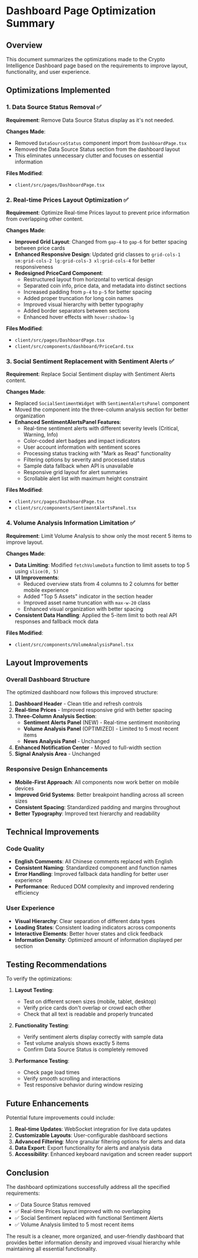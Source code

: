 # Dashboard Page Optimization Summary

## Overview
This document summarizes the optimizations made to the Crypto Intelligence Dashboard page based on the requirements to improve layout, functionality, and user experience.

## Optimizations Implemented

### 1. Data Source Status Removal ✅
**Requirement**: Remove Data Source Status display as it's not needed.

**Changes Made**:
- Removed `DataSourceStatus` component import from `DashboardPage.tsx`
- Removed the Data Source Status section from the dashboard layout
- This eliminates unnecessary clutter and focuses on essential information

**Files Modified**:
- `client/src/pages/DashboardPage.tsx`

### 2. Real-time Prices Layout Optimization ✅
**Requirement**: Optimize Real-time Prices layout to prevent price information from overlapping other content.

**Changes Made**:
- **Improved Grid Layout**: Changed from `gap-4` to `gap-6` for better spacing between price cards
- **Enhanced Responsive Design**: Updated grid classes to `grid-cols-1 sm:grid-cols-2 lg:grid-cols-3 xl:grid-cols-4` for better responsiveness
- **Redesigned PriceCard Component**:
  - Restructured layout from horizontal to vertical design
  - Separated coin info, price data, and metadata into distinct sections
  - Increased padding from `p-4` to `p-5` for better spacing
  - Added proper truncation for long coin names
  - Improved visual hierarchy with better typography
  - Added border separators between sections
  - Enhanced hover effects with `hover:shadow-lg`

**Files Modified**:
- `client/src/pages/DashboardPage.tsx`
- `client/src/components/dashboard/PriceCard.tsx`

### 3. Social Sentiment Replacement with Sentiment Alerts ✅
**Requirement**: Replace Social Sentiment display with Sentiment Alerts content.

**Changes Made**:
- Replaced `SocialSentimentWidget` with `SentimentAlertsPanel` component
- Moved the component into the three-column analysis section for better organization
- **Enhanced SentimentAlertsPanel Features**:
  - Real-time sentiment alerts with different severity levels (Critical, Warning, Info)
  - Color-coded alert badges and impact indicators
  - User account information with sentiment scores
  - Processing status tracking with "Mark as Read" functionality
  - Filtering options by severity and processed status
  - Sample data fallback when API is unavailable
  - Responsive grid layout for alert summaries
  - Scrollable alert list with maximum height constraint

**Files Modified**:
- `client/src/pages/DashboardPage.tsx`
- `client/src/components/SentimentAlertsPanel.tsx`

### 4. Volume Analysis Information Limitation ✅
**Requirement**: Limit Volume Analysis to show only the most recent 5 items to improve layout.

**Changes Made**:
- **Data Limiting**: Modified `fetchVolumeData` function to limit assets to top 5 using `slice(0, 5)`
- **UI Improvements**:
  - Reduced overview stats from 4 columns to 2 columns for better mobile experience
  - Added "Top 5 Assets" indicator in the section header
  - Improved asset name truncation with `max-w-20` class
  - Enhanced visual organization with better spacing
- **Consistent Data Handling**: Applied the 5-item limit to both real API responses and fallback mock data

**Files Modified**:
- `client/src/components/VolumeAnalysisPanel.tsx`

## Layout Improvements

### Overall Dashboard Structure
The optimized dashboard now follows this improved structure:

1. **Dashboard Header** - Clean title and refresh controls
2. **Real-time Prices** - Improved responsive grid with better spacing
3. **Three-Column Analysis Section**:
   - **Sentiment Alerts Panel** (NEW) - Real-time sentiment monitoring
   - **Volume Analysis Panel** (OPTIMIZED) - Limited to 5 most recent items
   - **News Analysis Panel** - Unchanged
4. **Enhanced Notification Center** - Moved to full-width section
5. **Signal Analysis Area** - Unchanged

### Responsive Design Enhancements
- **Mobile-First Approach**: All components now work better on mobile devices
- **Improved Grid Systems**: Better breakpoint handling across all screen sizes
- **Consistent Spacing**: Standardized padding and margins throughout
- **Better Typography**: Improved text hierarchy and readability

## Technical Improvements

### Code Quality
- **English Comments**: All Chinese comments replaced with English
- **Consistent Naming**: Standardized component and function names
- **Error Handling**: Improved fallback data handling for better user experience
- **Performance**: Reduced DOM complexity and improved rendering efficiency

### User Experience
- **Visual Hierarchy**: Clear separation of different data types
- **Loading States**: Consistent loading indicators across components
- **Interactive Elements**: Better hover states and click feedback
- **Information Density**: Optimized amount of information displayed per section

## Testing Recommendations

To verify the optimizations:

1. **Layout Testing**:
   - Test on different screen sizes (mobile, tablet, desktop)
   - Verify price cards don't overlap or crowd each other
   - Check that all text is readable and properly truncated

2. **Functionality Testing**:
   - Verify sentiment alerts display correctly with sample data
   - Test volume analysis shows exactly 5 items
   - Confirm Data Source Status is completely removed

3. **Performance Testing**:
   - Check page load times
   - Verify smooth scrolling and interactions
   - Test responsive behavior during window resizing

## Future Enhancements

Potential future improvements could include:

1. **Real-time Updates**: WebSocket integration for live data updates
2. **Customizable Layouts**: User-configurable dashboard sections
3. **Advanced Filtering**: More granular filtering options for alerts and data
4. **Data Export**: Export functionality for alerts and analysis data
5. **Accessibility**: Enhanced keyboard navigation and screen reader support

## Conclusion

The dashboard optimizations successfully address all the specified requirements:
- ✅ Data Source Status removed
- ✅ Real-time Prices layout improved with no overlapping
- ✅ Social Sentiment replaced with functional Sentiment Alerts
- ✅ Volume Analysis limited to 5 most recent items

The result is a cleaner, more organized, and user-friendly dashboard that provides better information density and improved visual hierarchy while maintaining all essential functionality. 